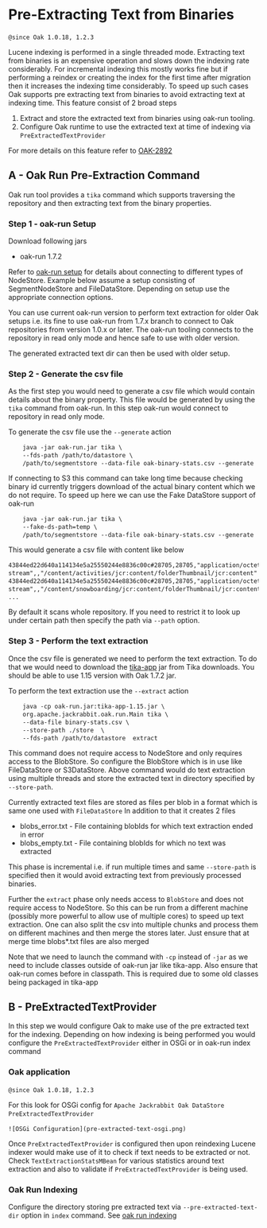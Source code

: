<!--
   Licensed to the Apache Software Foundation (ASF) under one or more
   contributor license agreements.  See the NOTICE file distributed with
   this work for additional information regarding copyright ownership.
   The ASF licenses this file to You under the Apache License, Version 2.0
   (the "License"); you may not use this file except in compliance with
   the License.  You may obtain a copy of the License at

       http://www.apache.org/licenses/LICENSE-2.0

   Unless required by applicable law or agreed to in writing, software
   distributed under the License is distributed on an "AS IS" BASIS,
   WITHOUT WARRANTIES OR CONDITIONS OF ANY KIND, either express or implied.
   See the License for the specific language governing permissions and
   limitations under the License.
  -->
# Pre-Extracting Text from Binaries

`@since Oak 1.0.18, 1.2.3`

Lucene indexing is performed in a single threaded mode. 
Extracting text from binaries is an expensive operation and slows down the indexing rate considerably.
For incremental indexing this mostly works fine but if performing a reindex or creating the index for the first time after 
migration then it increases the indexing time considerably. 
To speed up such cases Oak supports pre extracting text from binaries to avoid extracting text at indexing time. 
This feature consist of 2 broad steps 

1. Extract and store the extracted text from binaries using oak-run tooling.
2. Configure Oak runtime to use the extracted text at time of indexing via `PreExtractedTextProvider`

For more details on this feature refer to [OAK-2892][OAK-2892]

## A - Oak Run Pre-Extraction Command

Oak run tool provides a `tika` command which supports traversing the repository and then extracting text from the 
binary properties. 

### Step 1 - oak-run Setup

Download following jars

* oak-run 1.7.2 

Refer to [oak-run setup](../features/oak-run-nodestore-connection-options.md) for details about connecting to different 
types of NodeStore. Example below assume a setup consisting of SegmentNodeStore and FileDataStore. Depending on setup
use the appropriate connection options.

You can use current oak-run version to perform text extraction for older Oak setups i.e. its fine to use oak-run
from 1.7.x branch to connect to Oak repositories from version 1.0.x or later. The oak-run tooling connects to the 
repository in read only mode and hence safe to use with older version.

The generated extracted text dir can then be used with older setup.

### Step 2 - Generate the csv file

As the first step you would need to generate a csv file which would contain details about the binary property.
This file would be generated by using the `tika` command from oak-run. In this step oak-run would connect to 
repository in read only mode. 

To generate the csv file use the `--generate` action

        java -jar oak-run.jar tika \
        --fds-path /path/to/datastore \
        /path/to/segmentstore --data-file oak-binary-stats.csv --generate

If connecting to S3 this command can take long time because checking binary id currently triggers download of the 
actual binary content which we do not require. To speed up here we can use the Fake DataStore support of oak-run

        java -jar oak-run.jar tika \
        --fake-ds-path=temp \
        /path/to/segmentstore --data-file oak-binary-stats.csv --generate
        
This would generate a csv file with content like below

```
43844ed22d640a114134e5a25550244e8836c00c#28705,28705,"application/octet-stream",,"/content/activities/jcr:content/folderThumbnail/jcr:content"
43844ed22d640a114134e5a25550244e8836c00c#28705,28705,"application/octet-stream",,"/content/snowboarding/jcr:content/folderThumbnail/jcr:content"
...
```

By default it scans whole repository. If you need to restrict it to look up under certain path then specify the path via 
`--path` option.

### Step 3 - Perform the text extraction

Once the csv file is generated we need to perform the text extraction. To do that we would need to download the 
[tika-app](https://tika.apache.org/download.html) jar from Tika downloads. You should be able to use 1.15 version
with Oak 1.7.2 jar.

To perform the text extraction use the `--extract` action

        java -cp oak-run.jar:tika-app-1.15.jar \
        org.apache.jackrabbit.oak.run.Main tika \
        --data-file binary-stats.csv \
        --store-path ./store  \
        --fds-path /path/to/datastore  extract
        
This command does not require access to NodeStore and only requires access to the BlobStore. So configure
the BlobStore which is in use like FileDataStore or S3DataStore. Above command would do text extraction
using multiple threads and store the extracted text in directory specified by `--store-path`. 

Currently extracted text files are stored as files per blob in a format which is same one used with `FileDataStore`
In addition to that it creates 2 files

* blobs_error.txt - File containing blobIds for which text extraction ended in error
* blobs_empty.txt - File containing blobIds for which no text was extracted

This phase is incremental i.e. if run multiple times and same `--store-path` is specified then it would avoid
extracting text from previously processed binaries.

Further the `extract` phase only needs access to `BlobStore` and does not require access to NodeStore. So this 
can be run from a different machine (possibly more powerful to allow use of multiple cores) to speed up text 
extraction. One can also split the csv into multiple chunks and process them on different machines and then merge the 
stores later. Just ensure that at merge time blobs*.txt files are also merged

Note that we need to launch the command with `-cp` instead of `-jar` as we need to include classes outside of oak-run jar 
like tika-app. Also ensure that oak-run comes before in classpath. This is required due to some old classes being packaged 
in tika-app 

## B - PreExtractedTextProvider

In this step we would configure Oak to make use of the pre extracted text for the indexing. Depending on how 
indexing is being performed you would configure the `PreExtractedTextProvider` either in OSGi or in oak-run index command

### Oak application

`@since Oak 1.0.18, 1.2.3`

For this look for OSGi config for `Apache Jackrabbit Oak DataStore PreExtractedTextProvider`
        
    ![OSGi Configuration](pre-extracted-text-osgi.png)   
   
Once `PreExtractedTextProvider` is configured then upon reindexing Lucene
indexer would make use of it to check if text needs to be extracted or not. Check
`TextExtractionStatsMBean` for various statistics around text extraction and also
to validate if `PreExtractedTextProvider` is being used.

### Oak Run Indexing

Configure the directory storing pre extracted text via `--pre-extracted-text-dir` option in `index` command.
See [oak run indexing](oak-run-indexing.md)


[oak-run-1.7.1]: https://repo1.maven.org/maven2/org/apache/jackrabbit/oak-run/1.7.1/oak-run-1.7.1.jar
[OAK-2892]: https://issues.apache.org/jira/browse/OAK-2892
